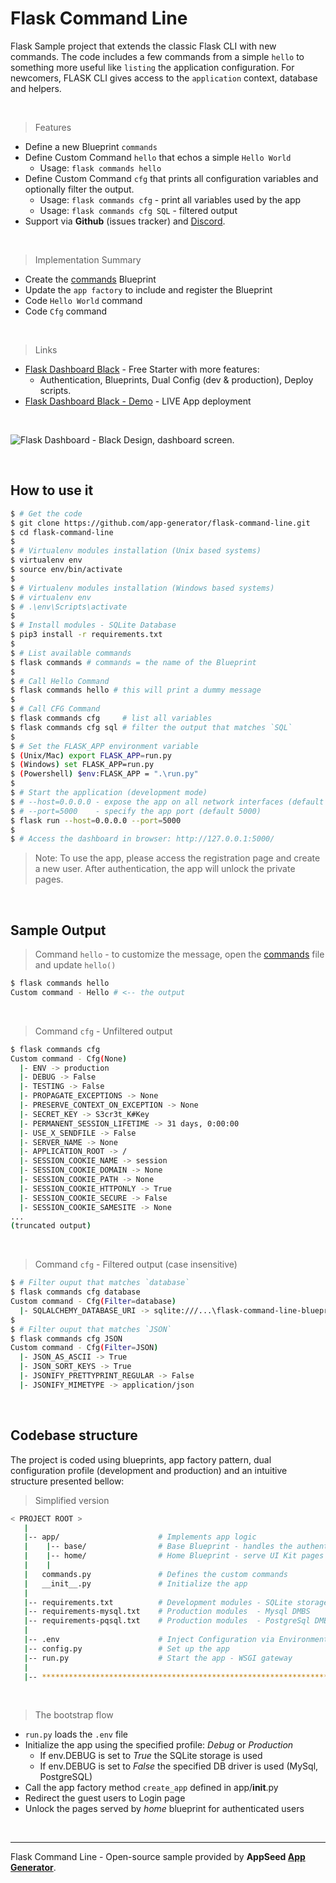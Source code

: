 # Flask Command Line

Flask Sample project that extends the classic Flask CLI with new commands. The code includes a few commands from a simple `hello` to something more useful like `listing` the application configuration. For newcomers, FLASK CLI gives access to the `application` context, database and helpers.  

<br />

> Features

- Define a new Blueprint `commands`
- Define Custom Command `hello` that echos a simple `Hello World`
    - Usage: `flask commands hello`
- Define Custom Command `cfg` that prints all configuration variables and optionally filter the output.
    - Usage: `flask commands cfg` - print all variables used by the app
    - Usage: `flask commands cfg SQL` - filtered output
- Support via **Github** (issues tracker) and [Discord](https://discord.gg/fZC6hup).

<br />

> Implementation Summary

- Create the [commands](./app/commands.py) Blueprint
- Update the `app factory` to include and register the Blueprint
- Code `Hello World` command
- Code `Cfg` command

<br />

> Links

- [Flask Dashboard Black](https://appseed.us/admin-dashboards/flask-dashboard-black) - Free Starter with more features:
    - Authentication, Blueprints, Dual Config (dev & production), Deploy scripts.
- [Flask Dashboard Black - Demo](https://flask-black-dashboard.appseed-srv1.com) - LIVE App deployment

<br />

![Flask Dashboard - Black Design, dashboard screen.](https://raw.githubusercontent.com/app-generator/flask-command-line/master/media/flask-command-line-screen.png)

<br />

## How to use it

```bash
$ # Get the code
$ git clone https://github.com/app-generator/flask-command-line.git
$ cd flask-command-line
$
$ # Virtualenv modules installation (Unix based systems)
$ virtualenv env
$ source env/bin/activate
$
$ # Virtualenv modules installation (Windows based systems)
$ # virtualenv env
$ # .\env\Scripts\activate
$
$ # Install modules - SQLite Database
$ pip3 install -r requirements.txt
$
$ # List available commands 
$ flask commands # commands = the name of the Blueprint
$
$ # Call Hello Command
$ flask commands hello # this will print a dummy message
$
$ # Call CFG Command
$ flask commands cfg     # list all variables
$ flask commands cfg sql # filter the output that matches `SQL` 
$
$ # Set the FLASK_APP environment variable
$ (Unix/Mac) export FLASK_APP=run.py
$ (Windows) set FLASK_APP=run.py
$ (Powershell) $env:FLASK_APP = ".\run.py"
$
$ # Start the application (development mode)
$ # --host=0.0.0.0 - expose the app on all network interfaces (default 127.0.0.1)
$ # --port=5000    - specify the app port (default 5000)  
$ flask run --host=0.0.0.0 --port=5000
$
$ # Access the dashboard in browser: http://127.0.0.1:5000/
```

> Note: To use the app, please access the registration page and create a new user. After authentication, the app will unlock the private pages.

<br />

## Sample Output

> Command `hello` - to customize the message, open the [commands](./app/commands.py) file and update `hello()`

```bash
$ flask commands hello
Custom command - Hello # <-- the output 
```

<br />

> Command `cfg` - Unfiltered output

```bash
$ flask commands cfg
Custom command - Cfg(None)
  |- ENV -> production
  |- DEBUG -> False
  |- TESTING -> False
  |- PROPAGATE_EXCEPTIONS -> None
  |- PRESERVE_CONTEXT_ON_EXCEPTION -> None
  |- SECRET_KEY -> S3cr3t_K#Key
  |- PERMANENT_SESSION_LIFETIME -> 31 days, 0:00:00
  |- USE_X_SENDFILE -> False
  |- SERVER_NAME -> None
  |- APPLICATION_ROOT -> /
  |- SESSION_COOKIE_NAME -> session
  |- SESSION_COOKIE_DOMAIN -> None
  |- SESSION_COOKIE_PATH -> None
  |- SESSION_COOKIE_HTTPONLY -> True
  |- SESSION_COOKIE_SECURE -> False
  |- SESSION_COOKIE_SAMESITE -> None
...
(truncated output)
```

<br />

> Command `cfg` - Filtered output (case insensitive)

```bash
$ # Filter ouput that matches `database`  
$ flask commands cfg database
Custom command - Cfg(Filter=database)
  |- SQLALCHEMY_DATABASE_URI -> sqlite:///...\flask-command-line-blueprints\db.sqlite3
$  
$ # Filter ouput that matches `JSON`
$ flask commands cfg JSON
Custom command - Cfg(Filter=JSON)
  |- JSON_AS_ASCII -> True
  |- JSON_SORT_KEYS -> True
  |- JSONIFY_PRETTYPRINT_REGULAR -> False
  |- JSONIFY_MIMETYPE -> application/json
```

<br />

## Codebase structure

The project is coded using blueprints, app factory pattern, dual configuration profile (development and production) and an intuitive structure presented bellow:

> Simplified version

```bash
< PROJECT ROOT >
   |
   |-- app/                      # Implements app logic
   |    |-- base/                # Base Blueprint - handles the authentication
   |    |-- home/                # Home Blueprint - serve UI Kit pages
   |    |
   |   commands.py               # Defines the custom commands                 <-- NEW
   |   __init__.py               # Initialize the app                          <-- UPDATED
   |
   |-- requirements.txt          # Development modules - SQLite storage
   |-- requirements-mysql.txt    # Production modules  - Mysql DMBS
   |-- requirements-pqsql.txt    # Production modules  - PostgreSql DMBS
   |
   |-- .env                      # Inject Configuration via Environment
   |-- config.py                 # Set up the app
   |-- run.py                    # Start the app - WSGI gateway
   |
   |-- ************************************************************************
```

<br />

> The bootstrap flow

- `run.py` loads the `.env` file
- Initialize the app using the specified profile: *Debug* or *Production*
  - If env.DEBUG is set to *True* the SQLite storage is used
  - If env.DEBUG is set to *False* the specified DB driver is used (MySql, PostgreSQL)
- Call the app factory method `create_app` defined in app/__init__.py
- Redirect the guest users to Login page
- Unlock the pages served by *home* blueprint for authenticated users

<br />

---
Flask Command Line - Open-source sample provided by **AppSeed [App Generator](https://appseed.us/app-generator)**.

